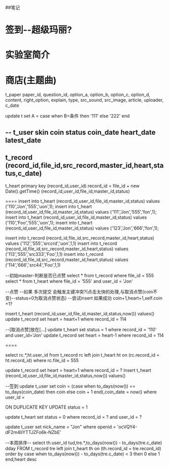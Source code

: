 

##笔记


签到--超级玛丽?
===


实验室简介
===

商店(主题曲)
===

t_paper
paper_id,
question_id,
option_a,
option_b,
option_c,
option_d,
content,
right_option,
explain,
type,
src_sound,
src_image,
article,
uploader,
c_date


update t set A = case when B=条件 then '111' else '222' end


--
t_user
skin
coin
status
coin_date
heart_date
latest_date
--
t_record
(record_id,file_id,src_record,master_id,heart,status,c_date)
--
t_heart
primary key (record_id,user_id)
record_id = file_id + new Date().getTime()
(record_id,user_id,file_id,master_id,status)


====
insert into t_heart (record_id,user_id,file_id,master_id,status) values ('110','Jon','555','uon',1);
insert into t_heart (record_id,user_id,file_id,master_id,status) values ('111','Jon','555','fon',1);
insert into t_heart (record_id,user_id,file_id,master_id,status) values ('110','Foo','555','uon',1);
insert into t_heart (record_id,user_id,file_id,master_id,status) values ('123','Jon','666','fon',1);

insert into t_record (record_id,file_id,src_record,master_id,heart,status) values ('112','555','srccrd','uon',1,1)
insert into t_record (record_id,file_id,src_record,master_id,heart,status) values ('113','555','src333','Foo',1,1)
insert into t_record (record_id,file_id,src_record,master_id,heart,status) values ('114','666','src44','Foo',1,1)

--初始master-判断是否已点赞
select * from t_record where file_id = 555
select * from t_heart where file_id = '555' and user_id = 'Jon'

--点赞
--如果  多次提交  会触发主键冲突?(点击太快的处理,与取消点赞(coin不变)--status=0为取消点赞状态)
--尝试insert 如果成功 coin+1,heart+1,self.coin +1?

insert t_heart (record_id,user_id,file_id,master_id,status,now()) values()
update t_record set heart = heart+1 where record_id = 114

--[取消点赞]放在[...]
update t_heart set status = 1 where record_id = '110' and user_id='Jon'
update t_record set heart = heart-1 where record_id = 114


====


select rc.*,ht.user_id from t_record rc left join t_heart ht on (rc.record_id = ht.record_id) where rc.file_id = 555

update t_record set heart = heart+1 where record_id = ?
insert t_heart (record_id,user_id,file_id,master_id,status,now()) values()

--签到
update t_user set coin = (case when to_days(now()) == to_days(coin_date) then coin else coin + 1 end),coin_date = now() where user_id = 


ON DUPLICATE KEY UPDATE status = 1

update t_heart set status = 0 where record_id = ? and user_id = ?

update t_user set nick_name = "Jon" where openid = 'ocVQY4-dF2m4IiYTTJZFo6k-NZbE'

--本周排序--
select th.user_id tud,tre.*,to_days(now()) - to_days(tre.c_date) dday FROM t_record tre left join t_heart th on (th.record_id = tre.record_id) order by case when to_days(now()) - to_days(tre.c_date) < 3 then 0 else 1 end,heart desc